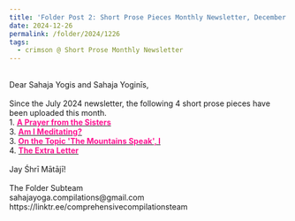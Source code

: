 ```yaml
---
title: 'Folder Post 2: Short Prose Pieces Monthly Newsletter, December 2024'
date: 2024-12-26
permalink: /folder/2024/1226
tags:
  - crimson @ Short Prose Monthly Newsletter
---
```


<p>
<br>
Dear Sahaja Yogis and Sahaja Yoginīs,<br>
<br>
Since the July 2024 newsletter, the following 4 short prose pieces have been uploaded this month.<br>
1. <a href="https://seven-teams.github.io/folder/1991-0901-1991-1004-SNA-P6"> <font color="DeepPink"><b>A Prayer from the Sisters</b></font></a><br>
3. <a href="https://seven-teams.github.io/folder/1999-1201-PM-Am-I-Meditating-1999-1200-SA"> <font color="DeepPink"><b>Am I Meditating?</b></font></a><br>
3. <a href="https://seven-teams.github.io/folder/1999-1201-SS-1999-1200-SA"> <font color="DeepPink"><b>On the Topic 'The Mountains Speak', I</b></font></a><br>
4. <a href="https://seven-teams.github.io/folder/1991-1101-ST-The-Extra-Letter-1991-1115-SNA-P3"> <font color="DeepPink"><b>The Extra Letter</b></font></a><br>
<br>
Jay Śhrī Mātājī!<br>
<br>
The Folder Subteam<br>
sahajayoga.compilations@gmail.com<br>
https://linktr.ee/comprehensivecompilationsteam<br>
</p>